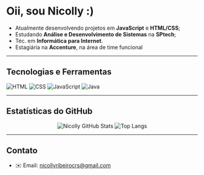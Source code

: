 # Oii, sou Nicolly :) 

- Atualmente desenvolvendo projetos em **JavaScript** e **HTML/CSS**;
- Estudando **Análise e Desenvolvimento de Sistemas** na **SPtech**;
- Téc. em **Informática para Internet**.
- Estagiária na **Accenture**, na área de time funcional

---

## Tecnologias e Ferramentas

![HTML](https://img.shields.io/badge/HTML5-E34F26?style=flat&logo=html5&logoColor=white)
![CSS](https://img.shields.io/badge/CSS-1572B6?style=flat&logo=css3&logoColor=white)
![JavaScript](https://img.shields.io/badge/JavaScript-F7DF1E?style=flat&logo=javascript&logoColor=black)
![Java](https://img.shields.io/badge/Java-0F172A?style=flat&logo=java&logoColor=white)



---

## Estatísticas do GitHub

<div align="center">

![Nicolly GitHub Stats](https://github-readme-stats.vercel.app/api?username=NicollyRibeiroc&show_icons=true&theme=dracula&count_private=true&hide_title=true)
![Top Langs](https://github-readme-stats.vercel.app/api/top-langs/?username=NicollyRibeiroc&layout=compact&theme=dracula)

</div>

---

## Contato

- ✉️ Email: nicollyribeirocrs@gmail.com
